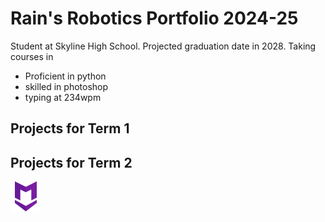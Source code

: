 # Rain's Robotics Portfolio 2024-25
Student at Skyline High School. Projected graduation date in 2028. Taking courses in
* Proficient in python
* skilled in photoshop
* typing at 234wpm

## Projects for Term 1

## Projects for Term 2

![title](https://github.com/adam-p/markdown-here/raw/master/src/common/images/icon48.png)
